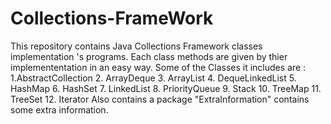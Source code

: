 # Collections-FrameWork
This repository contains Java Collections Framework classes implementation 's programs.
Each class methods are given by thier implemententation in an easy way.
Some of the Classes it includes are :
1.AbstractCollection
2. ArrayDeque
3. ArrayList
4. DequeLinkedList
5. HashMap
6. HashSet
7. LinkedList
8. PriorityQueue
9. Stack
10. TreeMap
11. TreeSet
12. Iterator
Also contains a package "ExtraInformation" contains some extra information.
